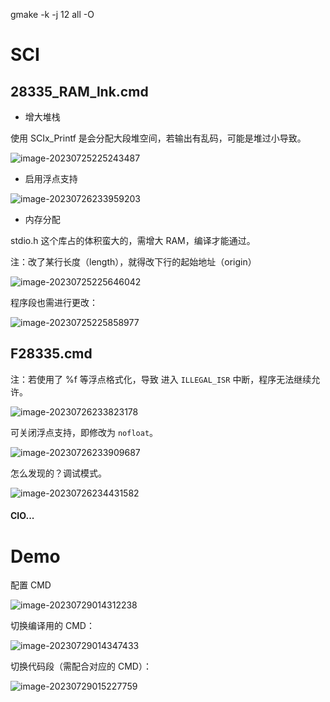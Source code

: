 gmake -k -j 12 all -O

# SCI

## 28335_RAM_lnk.cmd

* 增大堆栈

使用 SCIx_Printf 是会分配大段堆空间，若输出有乱码，可能是堆过小导致。

![image-20230725225243487](.assest/README/image-20230725225243487-1690566110833.png)

* 启用浮点支持

![image-20230726233959203](.assest/README/image-20230726233959203.png)

* 内存分配

stdio.h 这个库占的体积蛮大的，需增大 RAM，编译才能通过。

注：改了某行长度（length），就得改下行的起始地址（origin）

![image-20230725225646042](.assest/README/image-20230725225646042-1690566110835.png)

程序段也需进行更改：

![image-20230725225858977](.assest/README/image-20230725225858977-1690566110835.png)

## F28335.cmd

注：若使用了 %f 等浮点格式化，导致 进入 `ILLEGAL_ISR` 中断，程序无法继续允许。

![image-20230726233823178](.assest/README/image-20230726233823178.png)

可关闭浮点支持，即修改为 `nofloat`。

![image-20230726233909687](.assest/README/image-20230726233909687.png)

怎么发现的？调试模式。

![image-20230726234431582](.assest/README/image-20230726234431582.png)

#### CIO...

# Demo

配置 CMD

![image-20230729014312238](.assest/README/image-20230729014312238.png)

切换编译用的 CMD：

![image-20230729014347433](.assest/README/image-20230729014347433.png)

切换代码段（需配合对应的 CMD）：

![image-20230729015227759](.assest/README/image-20230729015227759.png)

